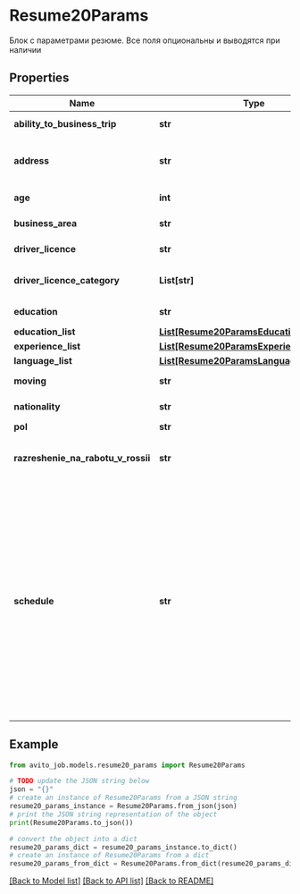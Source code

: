 # Resume20Params

Блок с параметрами резюме. Все поля опциональны и выводятся при наличии

## Properties

Name | Type | Description | Notes
------------ | ------------- | ------------- | -------------
**ability_to_business_trip** | **str** | Готовность к командировкам | [optional] 
**address** | **str** | Место, рядом с которым вы хотите работать | [optional] 
**age** | **int** | Возраст соискателя | [optional] 
**business_area** | **str** | Сфера деятельности | [optional] 
**driver_licence** | **str** | Водительское удостоверение | [optional] 
**driver_licence_category** | **List[str]** | Категория водительских прав | [optional] 
**education** | **str** | Образование соискателя | [optional] 
**education_list** | [**List[Resume20ParamsEducationListInner]**](Resume20ParamsEducationListInner.md) |  | [optional] 
**experience_list** | [**List[Resume20ParamsExperienceListInner]**](Resume20ParamsExperienceListInner.md) |  | [optional] 
**language_list** | [**List[Resume20ParamsLanguageListInner]**](Resume20ParamsLanguageListInner.md) |  | [optional] 
**moving** | **str** | Возможность переезда | [optional] 
**nationality** | **str** | Гражданство соискателя | [optional] 
**pol** | **str** | Пол соискателя | [optional] 
**razreshenie_na_rabotu_v_rossii** | **str** | Наличие разрешения на работу в России | [optional] 
**schedule** | **str** | Режим работы Возможные значения:   - flyInFlyOut - Вахта   - partTime - Неполный день   - fullDay - Полный день   - flexible - Плавающий   - shift - Сменный   - remote - Удалённая работа   - fiveDay - Пятидневная рабочая неделя   - sixDay - Шестидневная рабочая неделя  | [optional] 

## Example

```python
from avito_job.models.resume20_params import Resume20Params

# TODO update the JSON string below
json = "{}"
# create an instance of Resume20Params from a JSON string
resume20_params_instance = Resume20Params.from_json(json)
# print the JSON string representation of the object
print(Resume20Params.to_json())

# convert the object into a dict
resume20_params_dict = resume20_params_instance.to_dict()
# create an instance of Resume20Params from a dict
resume20_params_from_dict = Resume20Params.from_dict(resume20_params_dict)
```
[[Back to Model list]](../README.md#documentation-for-models) [[Back to API list]](../README.md#documentation-for-api-endpoints) [[Back to README]](../README.md)


